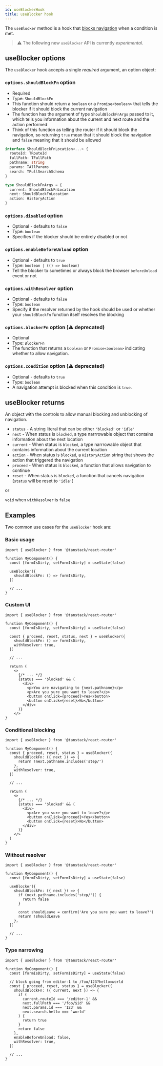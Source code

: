 ```yaml
---
id: useBlockerHook
title: useBlocker hook
---
```


The `useBlocker` method is a hook that [blocks navigation](../../guide/navigation-blocking.md) when a condition is met.

> ⚠️ The following new `useBlocker` API is currently _experimental_.

## useBlocker options

The `useBlocker` hook accepts a single _required_ argument, an option object:

### `options.shouldBlockFn` option

- Required
- Type: `ShouldBlockFn`
- This function should return a `boolean` or a `Promise<boolean>` that tells the blocker if it should block the current navigation
- The function has the argument of type `ShouldBlockFnArgs` passed to it, which tells you information about the current and next route and the action performed
- Think of this function as telling the router if it should block the navigation, so returning `true` mean that it should block the navigation and `false` meaning that it should be allowed

```ts
interface ShouldBlockFnLocation<...> {
  routeId: TRouteId
  fullPath: TFullPath
  pathname: string
  params: TAllParams
  search: TFullSearchSchema
}

type ShouldBlockFnArgs = {
  current: ShouldBlockFnLocation
  next: ShouldBlockFnLocation
  action: HistoryAction
}
```

### `options.disabled` option

- Optional - defaults to `false`
- Type: `boolean`
- Specifies if the blocker should be entirely disabled or not

### `options.enableBeforeUnload` option

- Optional - defaults to `true`
- Type: `boolean | (() => boolean)`
- Tell the blocker to sometimes or always block the browser `beforeUnload` event or not

### `options.withResolver` option

- Optional - defaults to `false`
- Type: `boolean`
- Specify if the resolver returned by the hook should be used or whether your `shouldBlockFn` function itself resolves the blocking

### `options.blockerFn` option (⚠️ deprecated)

- Optional
- Type: `BlockerFn`
- The function that returns a `boolean` or `Promise<boolean>` indicating whether to allow navigation.

### `options.condition` option (⚠️ deprecated)

- Optional - defaults to `true`
- Type: `boolean`
- A navigation attempt is blocked when this condition is `true`.

## useBlocker returns

An object with the controls to allow manual blocking and unblocking of navigation.

- `status` - A string literal that can be either `'blocked'` or `'idle'`
- `next` - When status is `blocked`, a type narrrowable object that contains information about the next location
- `current` - When status is `blocked`, a type narrrowable object that contains information about the current location
- `action` - When status is `blocked`, a `HistoryAction` string that shows the action that triggered the navigation
- `proceed` - When status is `blocked`, a function that allows navigation to continue
- `reset` - When status is `blocked`, a function that cancels navigation (`status` will be reset to `'idle'`)

or

`void` when `withResolver` is `false`

## Examples

Two common use cases for the `useBlocker` hook are:

### Basic usage

```tsx
import { useBlocker } from '@tanstack/react-router'

function MyComponent() {
  const [formIsDirty, setFormIsDirty] = useState(false)

  useBlocker({
    shouldBlockFn: () => formIsDirty,
  })

  // ...
}
```

### Custom UI

```tsx
import { useBlocker } from '@tanstack/react-router'

function MyComponent() {
  const [formIsDirty, setFormIsDirty] = useState(false)

  const { proceed, reset, status, next } = useBlocker({
    shouldBlockFn: () => formIsDirty,
    withResolver: true,
  })

  // ...

  return (
    <>
      {/* ... */}
      {status === 'blocked' && (
        <div>
          <p>You are navigating to {next.pathname}</p>
          <p>Are you sure you want to leave?</p>
          <button onClick={proceed}>Yes</button>
          <button onClick={reset}>No</button>
        </div>
      )}
    </>
}
```

### Conditional blocking

```tsx
import { useBlocker } from '@tanstack/react-router'

function MyComponent() {
  const { proceed, reset, status } = useBlocker({
    shouldBlockFn: ({ next }) => {
      return !next.pathname.includes('step/')
    },
    withResolver: true,
  })

  // ...

  return (
    <>
      {/* ... */}
      {status === 'blocked' && (
        <div>
          <p>Are you sure you want to leave?</p>
          <button onClick={proceed}>Yes</button>
          <button onClick={reset}>No</button>
        </div>
      )}
    </>
  )
}
```

### Without resolver

```tsx
import { useBlocker } from '@tanstack/react-router'

function MyComponent() {
  const [formIsDirty, setFormIsDirty] = useState(false)

  useBlocker({
    shouldBlockFn: ({ next }) => {
      if (next.pathname.includes('step/')) {
        return false
      }

      const shouldLeave = confirm('Are you sure you want to leave?')
      return !shouldLeave
    },
  })

  // ...
}
```

### Type narrowing

```tsx
import { useBlocker } from '@tanstack/react-router'

function MyComponent() {
  const [formIsDirty, setFormIsDirty] = useState(false)

  // block going from editor-1 to /foo/123?hello=world
  const { proceed, reset, status } = useBlocker({
    shouldBlockFn: ({ current, next }) => {
      if (
        current.routeId === '/editor-1' &&
        next.fullPath === '/foo/$id' &&
        next.params.id === '123' &&
        next.search.hello === 'world'
      ) {
        return true
      }
      return false
    },
    enableBeforeUnload: false,
    withResolver: true,
  })

  // ...
}
```
